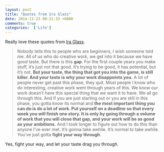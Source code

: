 ```yaml
---
layout: post
title: "Quotes from Ira Glass"
date: 2014-11-23 00:21:33 +0800
comments: true
categories:  ['Life']
---
```


Really love these quotes from [Ira Glass](http://en.wikipedia.org/wiki/Ira_Glass).

> Nobody tells this to people who are beginners, I wish someone told me. All of us who do creative work, we get into it because we have good taste. But there is this **gap**. For the first couple years you make stuff, it’s just not that good. It’s trying to be good, it has potential, but it’s not. **But your taste, the thing that got you into the game, is still killer. And your taste is why your work disappoints you.** A lot of people never get past this phase, they quit. Most people I know who do interesting, creative work went through years of this. We know our work doesn’t have this special thing that we want it to have. We all go through this. And if you are just starting out or you are still in this phase, you gotta know its normal and **the most important thing you can do is do a lot of work. Put yourself on a deadline so that every week you will finish one story. It is only by going through a volume of work that you will close that gap, and your work will be as good as your ambitions.** And I took longer to figure out how to do this than anyone I’ve ever met. It’s gonna take awhile. It’s normal to take awhile. You’ve just gotta **fight your way through**.


Yes, fight your way, and let your taste drag you through.
